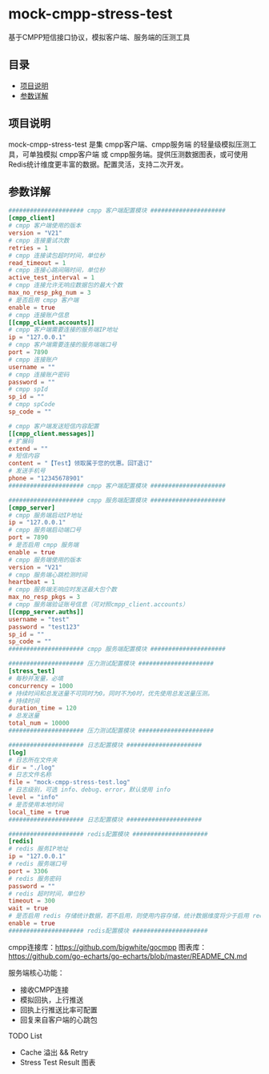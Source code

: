 # mock-cmpp-stress-test
基于CMPP短信接口协议，模拟客户端、服务端的压测工具


## 目录
- [项目说明](#项目说明)
- [参数详解](#参数详解)

## 项目说明
mock-cmpp-stress-test 是集 cmpp客户端、cmpp服务端 的轻量级模拟压测工具，可单独模拟 cmpp客户端 或 cmpp服务端。提供压测数据图表，或可使用Redis统计维度更丰富的数据。配置灵活，支持二次开发。

## 参数详解
```toml
##################### cmpp 客户端配置模块 #####################
[cmpp_client]
# cmpp 客户端使用的版本
version = "V21"
# cmpp 连接重试次数
retries = 1
# cmpp 连接读包超时时间，单位秒
read_timeout = 1
# cmpp 连接心跳间隔时间，单位秒
active_test_interval = 1
# cmpp 连接允许无响应数据包的最大个数
max_no_resp_pkg_num = 3
# 是否启用 cmpp 客户端
enable = true
# cmpp 连接账户信息
[[cmpp_client.accounts]]
# cmpp 客户端需要连接的服务端IP地址
ip = "127.0.0.1"
# cmpp 客户端需要连接的服务端端口号
port = 7890
# cmpp 连接账户
username = ""
# cmpp 连接账户密码
password = ""
# cmpp spId
sp_id = ""
# cmpp spCode
sp_code = ""

# cmpp 客户端发送短信内容配置
[[cmpp_client.messages]]
# 扩展码
extend = ""
# 短信内容
content = "【Test】领取属于您的优惠。回T退订"
# 发送手机号
phone = "12345678901"
##################### cmpp 客户端配置模块 #####################

##################### cmpp 服务端配置模块 #####################
[cmpp_server]
# cmpp 服务端启动IP地址
ip = "127.0.0.1"
# cmpp 服务端启动端口号
port = 7890
# 是否启用 cmpp 服务端
enable = true
# cmpp 服务端使用的版本
version = "V21"
# cmpp 服务端心跳检测时间
heartbeat = 1
# cmpp 服务端无响应时发送最大包个数
max_no_resp_pkgs = 3
# cmpp 服务端验证账号信息（可对照cmpp_client.accounts）
[[cmpp_server.auths]]
username = "test"
password = "test123"
sp_id = ""
sp_code = ""
##################### cmpp 服务端配置模块 #####################

##################### 压力测试配置模块 #####################
[stress_test]
# 每秒并发量，必填
concurrency = 1000
# 持续时间和总发送量不可同时为0。同时不为0时，优先使用总发送量压测。
# 持续时间
duration_time = 120
# 总发送量
total_num = 10000
##################### 压力测试配置模块 #####################

##################### 日志配置模块 #####################
[log]
# 日志所在文件夹
dir = "./log"
# 日志文件名称
file = "mock-cmpp-stress-test.log"
# 日志级别，可选 info、debug、error，默认使用 info
level = "info"
# 是否使用本地时间
local_time = true
##################### 日志配置模块 #####################

##################### redis配置模块 ##################### 
[redis]
# redis 服务IP地址
ip = "127.0.0.1"
# redis 服务端口号
port = 3306
# redis 服务密码
password = ""
# redis 超时时间，单位秒
timeout = 300
wait = true
# 是否启用 redis 存储统计数据，若不启用，则使用内容存储，统计数据维度将少于启用 redis 存储统计数据。
enable = true
##################### redis配置模块 ##################### 
```


cmpp连接库：https://github.com/bigwhite/gocmpp
图表库：https://github.com/go-echarts/go-echarts/blob/master/README_CN.md 

服务端核心功能：
- 接收CMPP连接
- 模拟回执，上行推送
- 回执上行推送比率可配置
- 回复来自客户端的心跳包

TODO List
- Cache 溢出 && Retry
- Stress Test Result 图表








 